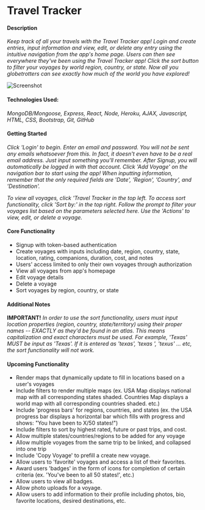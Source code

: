 # Travel Tracker

#### Description
*Keep track of all your travels with the Travel Tracker app! Login and create entries, input information and view, edit, or delete any entry using the intuitive navigation from the app's home page. Users can then see everywhere they've been using the Travel Tracker app! Click the sort button to filter your voyages by world region, country, or state. Now all you globetrotters can see exactly how much of the world you have explored!* 

![Screenshot](https://i.imgur.com/psiluXb.png)


#### Technologies Used:
*MongoDB/Mongoose, Express, React, Node, Heroku, AJAX, Javascript, HTML, CSS, Bootstrap, Git, GitHub*

#### Getting Started
*Click 'Login' to begin. Enter an email and password. You will not be sent any emails whatsoever from this. In fact, it doesn't even have to be a real email address. Just input something you'll remember. After Signup, you will automatically be logged in with that account. Click 'Add Voyage' on the navigation bar to start using the app! When inputting information, remember that the only required fields are 'Date', 'Region', 'Country', and 'Destination'.* 

*To view all voyages, click 'Travel Tracker in the top left. To access sort functionality, click 'Sort by:' in the top right. Follow the prompt to filter your voyages list based on the parameters selected here. Use the 'Actions' to view, edit, or delete a voyage.*


#### Core Functionality
- Signup with token-based authentication
- Create voyages with inputs including date, region, country, state, location, rating, companions, duration, cost, and notes
- Users' access limited to only their own voyages through authorization
- View all voyages from app's homepage
- Edit voyage details
- Delete a voyage
- Sort voyages by region, country, or state

#### Additional Notes
**IMPORTANT!** *In order to use the sort functionality, users must input location properties (region, country, state/territory) using their proper names -- EXACTLY as they'd be found in an atlas. This means capitalization and exact characters must be used. For example, 'Texas' MUST be input as 'Texas'. If it is entered as 'texas', 'texas ', 'texus' ... etc, the sort functionality will not work.*

#### Upcoming Functionality
- Render maps that dynamically update to fill in locations based on a user's voyages
- Include filters to render multiple maps (ex. USA Map displays national map with all corresponding states shaded. Countries Map displays a world map with all corresponding countries shaded. etc.)
- Include 'progress bars' for regions, countries, and states (ex. the USA progress bar displays a horizontal bar which fills with progress and shows: "You have been to X/50 states!")
- Include filters to sort by highest rated, future or past trips, and cost.
- Allow multiple states/countries/regions to be added for any voyage 
- Allow multiple voyages from the same trip to be linked, and collapsed into one trip
- Include 'Copy Voyage' to prefill a create new voyage.
- Allow users to 'favorite' voyages and access a list of their favorites.
- Award users 'badges' in the form of icons for completion of certain criteria (ex. 'You've been to all 50 states!', etc.)
- Allow users to view all badges.
- Allow photo uploads for a voyage.
- Allow users to add information to their profile including photos, bio, favorite locations, desired destinations, etc.
